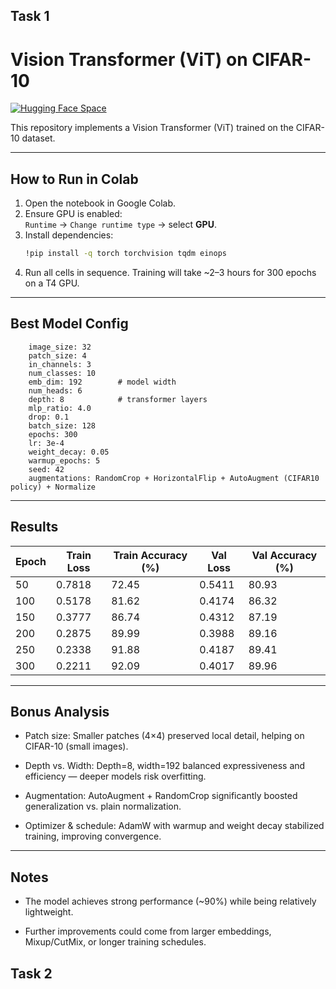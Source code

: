 ## Task 1

# Vision Transformer (ViT) on CIFAR-10

[![Hugging Face Space](https://img.shields.io/badge/🤗%20Hugging%20Face-Space-yellow)](https://huggingface.co/spaces/Aumkeshchy2003/ViT_Model)

This repository implements a Vision Transformer (ViT) trained on the CIFAR-10 dataset.

---

##  How to Run in Colab

1. Open the notebook in Google Colab.
2. Ensure GPU is enabled:  
   `Runtime` → `Change runtime type` → select **GPU**.
3. Install dependencies:
   ```bash
   !pip install -q torch torchvision tqdm einops
4. Run all cells in sequence.
   Training will take ~2–3 hours for 300 epochs on a T4 GPU.

---
## Best Model Config
        image_size: 32
        patch_size: 4
        in_channels: 3
        num_classes: 10
        emb_dim: 192        # model width
        num_heads: 6
        depth: 8            # transformer layers
        mlp_ratio: 4.0
        drop: 0.1
        batch_size: 128
        epochs: 300
        lr: 3e-4
        weight_decay: 0.05
        warmup_epochs: 5
        seed: 42
        augmentations: RandomCrop + HorizontalFlip + AutoAugment (CIFAR10 policy) + Normalize

---
## Results

| Epoch | Train Loss | Train Accuracy (%) | Val Loss | Val Accuracy (%) |
|-------|------------|---------------------|----------|------------------|
| 50   | 0.7818     | 72.45              | 0.5411   | 80.93            |
| 100  | 0.5178     | 81.62              | 0.4174   | 86.32            |
| 150  | 0.3777     | 86.74              | 0.4312   | 87.19            |
| 200  | 0.2875     | 89.99              | 0.3988   | 89.16            |
| 250  | 0.2338     | 91.88              | 0.4187   | 89.41            |
| 300  | 0.2211     | 92.09              | 0.4017   | 89.96            |


--- 
## Bonus Analysis

* Patch size: Smaller patches (4×4) preserved local detail, helping on CIFAR-10 (small images).

* Depth vs. Width: Depth=8, width=192 balanced expressiveness and efficiency — deeper models risk overfitting.

* Augmentation: AutoAugment + RandomCrop significantly boosted generalization vs. plain normalization.

* Optimizer & schedule: AdamW with warmup and weight decay stabilized training, improving convergence.

---

## Notes

* The model achieves strong performance (~90%) while being relatively lightweight.

* Further improvements could come from larger embeddings, Mixup/CutMix, or longer training schedules.


## Task 2


